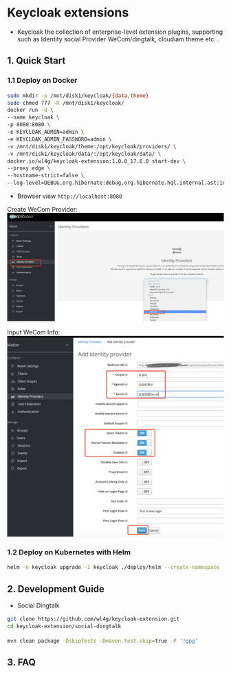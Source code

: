 # Keycloak extensions

- Keycloak the collection of enterprise-level extension plugins, supporting such as Identity social Provider WeCom/dingtalk, cloudiam theme etc...

## 1. Quick Start

### 1.1 Deploy on Docker

```bash
sudo mkdir -p /mnt/disk1/keycloak/{data,theme}
sudo chmod 777 -R /mnt/disk1/keycloak/
docker run -d \
--name keycloak \
-p 8080:8080 \
-e KEYCLOAK_ADMIN=admin \
-e KEYCLOAK_ADMIN_PASSWORD=admin \
-v /mnt/disk1/keycloak/theme:/opt/keycloak/providers/ \
-v /mnt/disk1/keycloak/data/:/opt/keycloak/data/ \
docker.io/wl4g/keycloak-extension:1.0.0_17.0.0 start-dev \
--proxy edge \
--hostname-strict=false \
--log-level=DEBUG,org.hibernate:debug,org.hibernate.hql.internal.ast:info
```

- Browser view `http://localhost:8080`

Create WeCom Provider:
![create_wecom_provider](social-wecom/images/create_wecom_provider.jpg)

Input WeCom Info:
![create_wecom_provider](social-wecom/images/info_setting.jpg)

### 1.2 Deploy on Kubernetes with Helm

```bash
helm -n keycloak upgrade -i keycloak ./deploy/helm --create-namespace
```

## 2. Development Guide

- Social Dingtalk

```bash
git clone https://github.com/wl4g/keycloak-extension.git
cd keycloak-extension/social-dingtalk

mvn clean package -DskipTests -Dmaven.test.skip=true -P '!gpg'
```

## 3. FAQ

